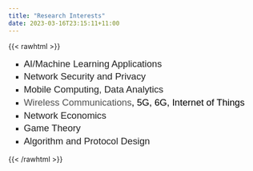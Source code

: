 ```yaml
---
title: "Research Interests"
date: 2023-03-16T23:15:11+11:00
---
```


{{< rawhtml >}}
<div class="tyJCtd mGzaTb Depvyb baZpAe"><ul class="n8H08c UVNKR " style="list-style-type: square; margin-left: 0; margin-right: 0; padding: 0;"><li dir="ltr" class="zfr3Q TYR86d eD0Rn " style="margin-left: 23.0pt;"><p dir="ltr" role="presentation" class="zfr3Q CDt4Ke " style="line-height: 1.38; margin: 0.0pt !important; padding-left: 0.0pt; text-indent: 0.0pt;"><span class="C9DxTc " style="color: #212121; font-family: Arial; font-size: 13.999999999999998pt; font-weight: 400; vertical-align: baseline;">AI/Machine Learning Applications</span><span class="C9DxTc " style="color: #212121; font-family: Arial; font-size: 13.999999999999998pt; font-weight: 400; vertical-align: baseline;"><span class="Apple-tab-span " style="white-space: pre;">	</span></span></p></li><li dir="ltr" class="zfr3Q TYR86d eD0Rn " style="margin-left: 23.0pt;"><p dir="ltr" role="presentation" class="zfr3Q CDt4Ke " style="background-color: transparent; border-bottom: none; border-left: none; border-right: none; border-top: none; line-height: 1.38; margin-bottom: 0.0pt; margin-left: 0.0pt; margin-top: 0.0pt; padding-bottom: 0.0pt; padding-left: 0.0pt; padding-right: 0.0pt; padding-top: 0.0pt; text-indent: 0.0pt;"><span class="C9DxTc " style="color: #212121; font-family: Arial; font-size: 13.999999999999998pt; font-weight: 400; vertical-align: baseline;">Network Security and Privacy</span></p></li><li dir="ltr" class="zfr3Q TYR86d eD0Rn " style="margin-left: 23.0pt;"><p dir="ltr" role="presentation" class="zfr3Q CDt4Ke " style="background-color: transparent; border-bottom: none; border-left: none; border-right: none; border-top: none; line-height: 1.38; margin-bottom: 0.0pt; margin-left: 0.0pt; margin-top: 0.0pt; padding-bottom: 0.0pt; padding-left: 0.0pt; padding-right: 0.0pt; padding-top: 0.0pt; text-indent: 0.0pt;"><span class="C9DxTc " style="color: #212121; font-family: Arial; font-size: 13.999999999999998pt; font-weight: 400; vertical-align: baseline;">Mobile Computing, Data Analytics</span></p></li><li dir="ltr" class="zfr3Q TYR86d eD0Rn " style="margin-left: 23.0pt;"><p dir="ltr" role="presentation" class="zfr3Q CDt4Ke " style="background-color: transparent; border-bottom: none; border-left: none; border-right: none; border-top: none; line-height: 1.38; margin-bottom: 0.0pt; margin-left: 0.0pt; margin-top: 0.0pt; padding-bottom: 0.0pt; padding-left: 0.0pt; padding-right: 0.0pt; padding-top: 0.0pt; text-indent: 0.0pt;"><span class="C9DxTc " style="color: #505050; font-family: Arial; font-size: 13.999999999999998pt; font-weight: 400; vertical-align: baseline;">Wireless Communications</span><span class="C9DxTc " style="color: #000000; font-family: Arial; font-size: 13.999999999999998pt; font-weight: 400; vertical-align: baseline;">, 5G, 6G, Internet of Things</span></p></li><li dir="ltr" class="zfr3Q TYR86d eD0Rn " style="margin-left: 23.0pt;"><p dir="ltr" role="presentation" class="zfr3Q CDt4Ke " style="background-color: transparent; border-bottom: none; border-left: none; border-right: none; border-top: none; line-height: 1.38; margin-bottom: 0.0pt; margin-left: 0.0pt; margin-top: 0.0pt; padding-bottom: 0.0pt; padding-left: 0.0pt; padding-right: 0.0pt; padding-top: 0.0pt; text-indent: 0.0pt;"><span class="C9DxTc " style="color: #212121; font-family: Arial; font-size: 13.999999999999998pt; font-weight: 400; vertical-align: baseline;">Network Economics</span><span class="C9DxTc " style="color: #212121; font-family: Arial; font-size: 13.999999999999998pt; font-weight: 400; vertical-align: baseline;"><span class="Apple-tab-span " style="white-space: pre;">	</span></span></p></li><li dir="ltr" class="zfr3Q TYR86d eD0Rn " style="margin-left: 23.0pt;"><p dir="ltr" role="presentation" class="zfr3Q CDt4Ke " style="background-color: transparent; border-bottom: none; border-left: none; border-right: none; border-top: none; line-height: 1.38; margin-bottom: 0.0pt; margin-left: 0.0pt; margin-top: 0.0pt; padding-bottom: 0.0pt; padding-left: 0.0pt; padding-right: 0.0pt; padding-top: 0.0pt; text-indent: 0.0pt;"><span class="C9DxTc " style="color: #212121; font-family: Arial; font-size: 13.999999999999998pt; font-weight: 400; vertical-align: baseline;">Game Theory</span></p></li><li dir="ltr" class="zfr3Q TYR86d eD0Rn " style="margin-left: 23.0pt;"><p dir="ltr" role="presentation" class="zfr3Q CDt4Ke " style="background-color: transparent; border-bottom: none; border-left: none; border-right: none; border-top: none; line-height: 1.38; margin-bottom: 0.0pt; margin-left: 0.0pt; margin-top: 0.0pt; padding-bottom: 0.0pt; padding-left: 0.0pt; padding-right: 0.0pt; padding-top: 0.0pt; text-indent: 0.0pt;"><span class="C9DxTc " style="color: #212121; font-family: Arial; font-size: 13.999999999999998pt; font-weight: 400; vertical-align: baseline;">Algorithm and Protocol Design</span><span class="C9DxTc " style="color: #212121; font-family: Arial; font-size: 13.999999999999998pt; font-weight: 400; vertical-align: baseline;"><span class="Apple-tab-span " style="white-space: pre;">	</span></span><span class="C9DxTc " style="color: #000000; font-family: Arial; font-size: 11.0pt; font-weight: 400; vertical-align: baseline;">&nbsp;</span></p></li></ul></div>
{{< /rawhtml >}}